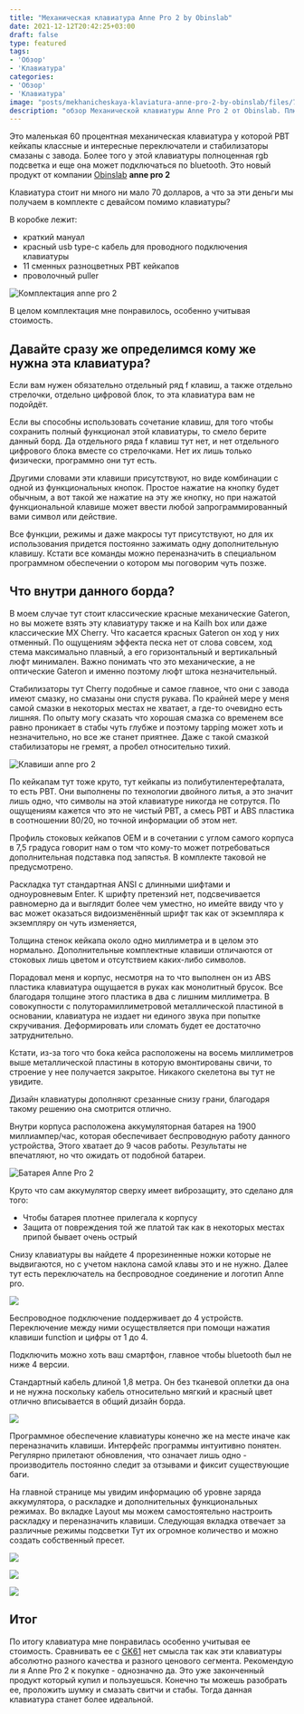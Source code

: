 ```yaml
---
title: "Механическая клавиатура Anne Pro 2 by Obinslab"
date: 2021-12-12T20:42:25+03:00
draft: false
type: featured
tags:
- 'Обзор'
- 'Клавиатура'
categories:
- 'Обзор'
- 'Клавиатура'
image: "posts/mekhanicheskaya-klaviatura-anne-pro-2-by-obinslab/files/7690d2fdf1f7ef6487c37589f6af50cc.png"
description: "обзор Механической клавиатуры Anne Pro 2 от Obinslab. Плюсы и минусы. "
---
```


Это маленькая 60 процентная механическая клавиатура у которой PBT кейкапы классные и интересные переключатели и стабилизаторы смазаны с завода. Более того у этой клавиатуры полноценная rgb подсветка и еще она может подключаться по bluetooth. Это новый продукт от компании [Obinslab](https://www.hexcore.xyz/) **anne pro 2**

 Клавиатура стоит ни много ни мало 70 долларов, а что за эти деньги мы получаем в комплекте с девайсом помимо клавиатуры?
 
В коробке лежит:
 - краткий мануал 
 - красный usb type-c кабель для проводного подключения клавиатуры 
 - 11 сменных разноцветных PBT кейкапов 
 - проволочный puller 
 
 ![Комплектация anne pro 2 ](files/85034e1027e4071d3189d457db042d89.png)
 
В целом комплектация мне понравилось, особенно учитывая стоимость.

## Давайте сразу же определимся кому же нужна эта клавиатура?

Если вам нужен обязательно отдельный ряд f клавиш, а также отдельно стрелочки, отдельно цифровой блок, то эта клавиатура вам не подойдёт.

Если вы способны использовать сочетание клавиш, для того чтобы сохранить полный функционал этой клавиатуры, то смело берите данный борд. Да отдельного ряда f клавиш тут нет, и нет отдельного цифрового блока вместе со стрелочками. Нет их лишь только физически, программно они тут есть.

Другими словами эти клавиши присутствуют, но виде комбинации с одной из функциональных кнопок. Простое нажатие на кнопку будет обычным, а вот такой же нажатие на эту же кнопку, но при нажатой функциональной клавише может ввести любой запрограммированный вами символ или действие.

Все функции, режимы и даже макросы тут присутствуют, но для их использования придется постоянно зажимать одну дополнительную клавишу. Кстати все команды можно переназначить в специальном программном обеспечении о котором мы поговорим чуть позже.

## Что внутри данного борда?

В моем случае тут стоит классические красные механические Gateron, но вы можете взять эту клавиатуру также и на Kailh box или даже классические MX Cherry. Что касается красных Gateron он ход у них отменный. По ощущениям эффекта песка нет от слова совсем, ход стема максимально плавный, а его горизонтальный и вертикальный люфт минимален. Важно понимать что это механические, а не оптические Gateron и именно поэтому люфт штока незначительный.

Стабилизаторы тут Cherry подобные и самое главное, что они с завода имеют смазку, но смазаны они спустя рукава. По крайней мере у меня самой смазки в некоторых местах не хватает, а где-то очевидно есть лишняя. По опыту могу сказать что хорошая смазка со временем все равно проникает в стабы чуть глубже и поэтому tapping может хоть и незначительно, но все же станет приятнее. Даже с такой смазкой стабилизаторы не гремят, а пробел относительно тихий.


![ Клавиши anne pro 2 ](files/c274b0d2ab95fcf8d276c30751be4e32.png)


По кейкапам тут тоже круто, тут кейкапы из полибутилентерефталата, то есть PBT. Они выполнены по технологии двойного литья, а это значит лишь одно, что символы на этой клавиатуре никогда не сотрутся. По ощущениям кажется что это не чистый PBT, а смесь PBT и ABS пластика в соотношении 80/20, но точной информации об этом нет.

Профиль стоковых кейкапов OEM и в сочетании с углом самого корпуса в 7,5 градуса говорит нам о том что кому-то может потребоваться дополнительная подставка под запястья. В комплекте таковой не предусмотрено.

Раскладка тут стандартная ANSI с длинными шифтами и одноуровневым Enter. К шрифту претензий нет, подсвечивается равномерно да и выглядит более чем уместно, но имейте ввиду что у вас может оказаться видоизменённый шрифт так как от экземпляра к экземпляру он чуть изменяется,

Толщина стенок кейкапа около одно миллиметра и в целом это нормально. Дополнительные комплектные клавиши отличаются от стоковых лишь цветом и отсутствием каких-либо символов.

Порадовал меня и корпус, несмотря на то что выполнен он из ABS пластика клавиатура ощущается в руках как монолитный брусок. Все благодаря толщине этого пластика в два с лишним миллиметра. В совокупности с полуторамиллиметровой металлической пластиной в основании, клавиатура не издает ни единого звука при попытке скручивания. Деформировать или сломать будет ее достаточно затруднительно.

Кстати, из-за того что бока кейса расположены на восемь миллиметров выше металлической пластины в которую вмонтированы свичи, то строение у нее получается закрытое. Никакого скелетона вы тут не увидите.

Дизайн клавиатуры дополняют срезанные снизу грани, благодаря такому решению она смотрится отлично.

Внутри корпуса расположена аккумуляторная батарея на 1900 миллиампер/час, которая обеспечивает беспроводную работу данного устройства, Этого хватает до 9 часов работы. Результаты не впечатляют, но что ожидать от подобной батареи.

![Батарея Anne Pro 2](files/e1b632395f7f5ad7147415d1bb2cab3c.png)


Круто что сам аккумулятор сверху имеет виброзащиту, это сделано для того:

- Чтобы батарея плотнее прилегала к корпусу
- Защита от повреждения той же платой так как в некоторых местах припой бывает очень острый

Снизу клавиатуры вы найдете 4 прорезиненные ножки которые не выдвигаются, но с учетом наклона самой клавы это и не нужно. Далее тут есть переключатель на беспроводное соединение и логотип Anne pro.

![](files/84b8d6799e10dc54e93f6b7e50150799.png)

Беспроводное подключение поддерживает до 4 устройств. Переключение между ними осуществляется при помощи нажатия клавиши function и цифры от 1 до 4.

Подключить можно хоть ваш смартфон, главное чтобы bluetooth был не ниже 4 версии.

Стандартный кабель длиной 1,8 метра. Он без тканевой оплетки да она и не нужна поскольку кабель относительно мягкий и красный цвет отлично вписывается в общий дизайн борда.

![](files/a43e85369071251e22249e92af288e26.png)

Программное обеспечение клавиатуры конечно же на месте иначе как переназначить клавиши. Интерфейс программы интуитивно понятен. Регулярно прилетают обновления, что означает лишь одно - производитель постоянно следит за отзывами и фиксит существующие баги.

На главной странице мы увидим информацию об уровне заряда аккумулятора, о раскладке и дополнительных функциональных режимах. Во вкладке Layout мы можем самостоятельно настроить раскладку и переназначить клавиши. Следующая вкладка отвечает за различные режимы подсветки Тут их огромное количество и можно создать собственный пресет.


![](files/4d7659a3b96436c4c67275228b626caf.png)

![](files/be50d6c18aaed475f8a1b114fe5b5e6a.png)

![](files/a3c47e38253cba82b8101099f08ef4fd.png)
##  Итог 

По итогу клавиатура мне понравилась особенно учитывая ее стоимость. Сравнивать ее с [GK61](/posts/opto-mekhanicheskaya-klaviatura-gk61-s-aliexpress/) нет смысла так как эти клавиатуры абсолютно разного качества и разного ценового сегмента. Рекомендую ли я Anne Pro 2 к покупке - однозначно да. Это уже законченный продукт который купил и пользуешься. Конечно ты можешь разобрать ее, проложить шумку и смазать свитчи и стабы. Тогда данная клавиатура станет более идеальной.


